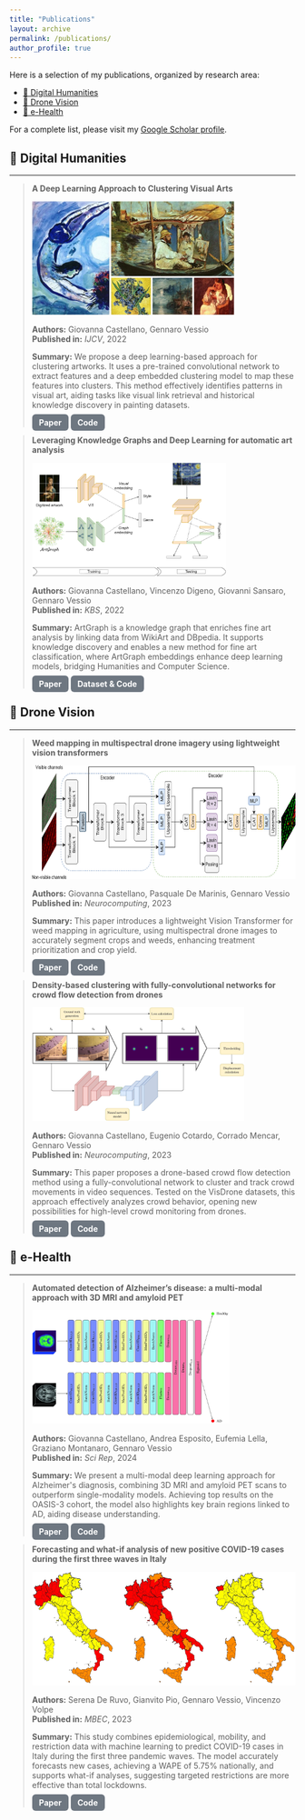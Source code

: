 ```yaml
---
title: "Publications"
layout: archive
permalink: /publications/ 
author_profile: true
---
```


Here is a selection of my publications, organized by research area:

- [🎨 Digital Humanities](#digital-humanities)
- [🚁 Drone Vision](#drone-vision)
- [🏥 e-Health](#e-health)

For a complete list, please visit my [Google Scholar profile](https://scholar.google.it/citations?user=KyQe9EgAAAAJ&hl).

<a name="digital-humanities"></a>
## 🎨 Digital Humanities
---

> **A Deep Learning Approach to Clustering Visual Arts**
> 
> <img src="/images/delius.jpg" alt="DELIUS Image" style="height:200px; width:auto;">
> 
> **Authors:** Giovanna Castellano, Gennaro Vessio  
> **Published in:** *IJCV*, 2022  
> 
> **Summary:** We propose a deep learning-based approach for clustering artworks. It uses a pre-trained convolutional network to extract features and a deep embedded clustering model to map these features into clusters. This method effectively identifies patterns in visual art, aiding tasks like visual link retrieval and historical knowledge discovery in painting datasets.
> 
> <a href="https://link.springer.com/article/10.1007/s11263-022-01664-y" style="padding:6px 12px; background-color:#6e7781; color:white; text-decoration:none; border-radius:6px; font-weight:bold;">Paper</a>
> <a href="https://github.com/gvessio/deep-clustering-art" style="padding:6px 12px; background-color:#6e7781; color:white; text-decoration:none; border-radius:6px; font-weight:bold;">Code</a>

> **Leveraging Knowledge Graphs and Deep Learning for automatic art analysis**
> 
> <img src="/images/kbs.jpg" alt="KBS Image" style="height:200px; width:auto;">
> 
> **Authors:** Giovanna Castellano, Vincenzo Digeno, Giovanni Sansaro, Gennaro Vessio  
> **Published in:** *KBS*, 2022  
> 
> **Summary:** ArtGraph is a knowledge graph that enriches fine art analysis by linking data from WikiArt and DBpedia. It supports knowledge discovery and enables a new method for fine art classification, where ArtGraph embeddings enhance deep learning models, bridging Humanities and Computer Science.
> 
> <a href="https://www.sciencedirect.com/science/article/pii/S0950705122004105" style="padding:6px 12px; background-color:#6e7781; color:white; text-decoration:none; border-radius:6px; font-weight:bold;">Paper</a>
> <a href="https://zenodo.org/records/6337958" style="padding:6px 12px; background-color:#6e7781; color:white; text-decoration:none; border-radius:6px; font-weight:bold;">Dataset & Code</a>

<a name="drone-vision"></a>
## 🚁 Drone Vision
---

> **Weed mapping in multispectral drone imagery using lightweight vision transformers**
> 
> <img src="/images/splitlawin.jpg" alt="SplitLawin Image" style="height:200px; width:auto;">
> 
> **Authors:** Giovanna Castellano, Pasquale De Marinis, Gennaro Vessio  
> **Published in:** *Neurocomputing*, 2023  
> 
> **Summary:** This paper introduces a lightweight Vision Transformer for weed mapping in agriculture, using multispectral drone images to accurately segment crops and weeds, enhancing treatment prioritization and crop yield.
> 
> <a href="https://www.sciencedirect.com/science/article/pii/S0925231223010378" style="padding:6px 12px; background-color:#6e7781; color:white; text-decoration:none; border-radius:6px; font-weight:bold;">Paper</a>
> <a href="https://github.com/pasqualedem/LWViTs-for-weedmapping" style="padding:6px 12px; background-color:#6e7781; color:white; text-decoration:none; border-radius:6px; font-weight:bold;">Code</a>

> **Density-based clustering with fully-convolutional networks for crowd flow detection from drones**
> 
> <img src="/images/neurocom.jpg" alt="Density Image" style="height:200px; width:auto;">
> 
> **Authors:** Giovanna Castellano, Eugenio Cotardo, Corrado Mencar, Gennaro Vessio  
> **Published in:** *Neurocomputing*, 2023  
> 
> **Summary:** This paper proposes a drone-based crowd flow detection method using a fully-convolutional network to cluster and track crowd movements in video sequences. Tested on the VisDrone datasets, this approach effectively analyzes crowd behavior, opening new possibilities for high-level crowd monitoring from drones.
> 
> <a href="https://arxiv.org/abs/2301.04937" style="padding:6px 12px; background-color:#6e7781; color:white; text-decoration:none; border-radius:6px; font-weight:bold;">Paper</a>
> <a href="https://github.com/evgenivs/crowd_flow_detection_drones" style="padding:6px 12px; background-color:#6e7781; color:white; text-decoration:none; border-radius:6px; font-weight:bold;">Code</a>

<a name="e-health"></a>
## 🏥 e-Health
---

> **Automated detection of Alzheimer’s disease: a multi-modal approach with 3D MRI and amyloid PET**
> 
> <img src="/images/scirep.png" alt="SciRep Image" style="height:200px; width:auto;">
> 
> **Authors:** Giovanna Castellano, Andrea Esposito, Eufemia Lella, Graziano Montanaro, Gennaro Vessio  
> **Published in:** *Sci Rep*, 2024  
> 
> **Summary:** We present a multi-modal deep learning approach for Alzheimer's diagnosis, combining 3D MRI and amyloid PET scans to outperform single-modality models. Achieving top results on the OASIS-3 cohort, the model also highlights key brain regions linked to AD, aiding disease understanding.
> 
> <a href="https://www.nature.com/articles/s41598-024-56001-9" style="padding:6px 12px; background-color:#6e7781; color:white; text-decoration:none; border-radius:6px; font-weight:bold;">Paper</a>
> <a href="https://github.com/montanarograziano/Multimodal-approach-for-AD" style="padding:6px 12px; background-color:#6e7781; color:white; text-decoration:none; border-radius:6px; font-weight:bold;">Code</a>

> **Forecasting and what-if analysis of new positive COVID-19 cases during the first three waves in Italy**
> 
> <img src="/images/mbec.png" alt="MBEC Image" style="height:200px; width:auto;">
> 
> **Authors:** Serena De Ruvo, Gianvito Pio, Gennaro Vessio, Vincenzo Volpe  
> **Published in:** *MBEC*, 2023  
> 
> **Summary:** This study combines epidemiological, mobility, and restriction data with machine learning to predict COVID-19 cases in Italy during the first three pandemic waves. The model accurately forecasts new cases, achieving a WAPE of 5.75% nationally, and supports what-if analyses, suggesting targeted restrictions are more effective than total lockdowns.
> 
> <a href="https://link.springer.com/article/10.1007/s11517-023-02831-0" style="padding:6px 12px; background-color:#6e7781; color:white; text-decoration:none; border-radius:6px; font-weight:bold;">Paper</a>
> <a href="https://figshare.com/collections/Forecasting_and_What-If_Analysis_of_New_Positive_COVID-19_Cases_during_the_First_Three_Waves_in_Italy_Results_and_Code_/6299382/1" style="padding:6px 12px; background-color:#6e7781; color:white; text-decoration:none; border-radius:6px; font-weight:bold;">Code</a>